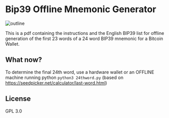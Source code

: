 # Bip39 Offline Mnemonic Generator

![outline](https://github.com/llvllch/Bip39-Dice/blob/master/images/rolls.png)

This is a pdf containing the instructions and the English BIP39 list for offline generation of the first 23 words of a 24 word BIP39 mnemonic for a Bitcoin Wallet.

## What now?

To determine the final 24th word, use a hardware wallet or an OFFLINE machine running python
`python3 24thword.py`
(based on https://seedpicker.net/calculator/last-word.html)

## License

GPL 3.0

